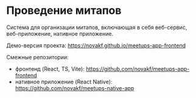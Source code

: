 # Проведение митапов

Система для организации митапов, включающая в себя веб-сервис, веб-приложение, нативное приложение.

Демо-версия проекта: https://novakf.github.io/meetups-app-frontend

Смежные репозитории:

- фронтенд (React, TS, Vite): https://github.com/novakf/meetups-app-frontend
- нативное приложение (React Native): https://github.com/novakf/meetups-native-app
